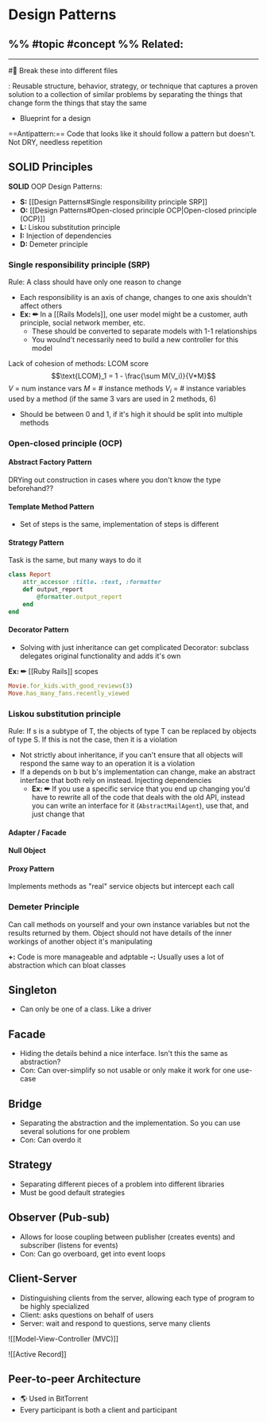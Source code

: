 # Design Patterns
%%
#topic
#concept
%%
**Related:**
-  

---

#📌 Break these into different files

: Reusable structure, behavior, strategy, or technique that captures a proven solution to a collection of similar problems by separating the things that change form the things that stay the same
- Blueprint for a design

==Antipattern:== Code that looks like it should follow a pattern but doesn't. Not DRY, needless repetition 


## SOLID Principles
**SOLID** OOP Design Patterns:
- **S:** [[Design Patterns#Single responsibility principle SRP]]
- **O:** [[Design Patterns#Open-closed principle OCP|Open-closed principle (OCP)]]
- **L:** Liskou substitution principle 
- **I:** Injection of dependencies
- **D:** Demeter principle

### Single responsibility principle (SRP)
Rule: A class should have only one reason to change
- Each responsibility is an axis of change, changes to one axis shouldn't affect others
- **Ex: ✏**  In a [[Rails Models]], one user model might be a customer, auth principle, social network member, etc.
	- These should be converted to separate models with 1-1 relationships 
	- You woulnd't necessarily need to build a new controller for this model 

Lack of cohesion of methods: LCOM score
$$\text{LCOM}_1 = 1 - \frac{\sum M(V_i)}{V*M}$$
$V$ = num instance vars
$M$ = # instance methods
$V_i$ = # instance variables used by a method (if the same 3 vars are used in 2 methods, 6)

- Should be between 0 and 1, if it's high it should be split into multiple methods

###  Open-closed principle (OCP)
#### Abstract Factory Pattern 
DRYing out construction in cases where you don't know the type beforehand??

#### Template Method Pattern
- Set of steps is the same, implementation of steps is different

#### Strategy Pattern
Task is the same, but many ways to do it

```Ruby
class Report
	attr_accessor :title. :text, :formatter
	def output_report
		@formatter.output_report
	end
end
```

#### Decorator Pattern
- Solving with just inheritance can get complicated
Decorator: subclass delegates original functionality and adds it's own

**Ex: ✏**  [[Ruby Rails]] scopes
```Ruby
Movie.for_kids.with_good_reviews(3)
Move.has_many_fans.recently_viewed
```

### Liskou substitution principle
Rule: If s is a subtype of T, the objects of type T can be replaced by objects of type S. 
If this is not the case, then it is a violation

- Not strictly about inheritance, if you can't ensure that all objects will respond the same way to an operation it is a violation
- If a depends on b but b's implementation can change, make an abstract interface that both rely on instead. Injecting dependencies 
	- **Ex: ✏**  If you use a specific service that you end up changing you'd have to rewrite all of the code that deals with the old API, instead you can write an interface for it (`AbstractMailAgent`), use that, and just change that

#### Adapter / Facade
#### Null Object
#### Proxy Pattern
Implements methods as "real" service objects but intercept each call

### Demeter Principle 
Can call methods on yourself and your own instance variables but not the results returned by them. Object should not have details of the inner workings of another object it's manipulating

**+:** Code is more manageable and adptable 
**-:** Usually uses a lot of abstraction which can bloat classes

## Singleton
- Can only be one of a class. Like a driver

## Facade
- Hiding the details behind a nice interface. Isn't this the same as abstraction?
- Con: Can over-simplify so not usable or only make it work for one use-case

## Bridge
- Separating the abstraction and the implementation. So you can use several solutions for one problem
- Con: Can overdo it

## Strategy
- Separating different pieces of a problem into different libraries
- Must be good default strategies

## Observer (Pub-sub)
- Allows for loose coupling between publisher (creates events) and subscriber (listens for events)
- Con: Can go overboard, get into event loops

## Client-Server
- Distinguishing clients from the server, allowing each type of program to be highly specialized
- Client: asks questions on behalf of users
- Server: wait and respond to questions, serve many clients


![[Model-View-Controller (MVC)]]

![[Active Record]]

## Peer-to-peer Architecture
- 🌎 Used in BitTorrent
- Every participant is both a client and participant


